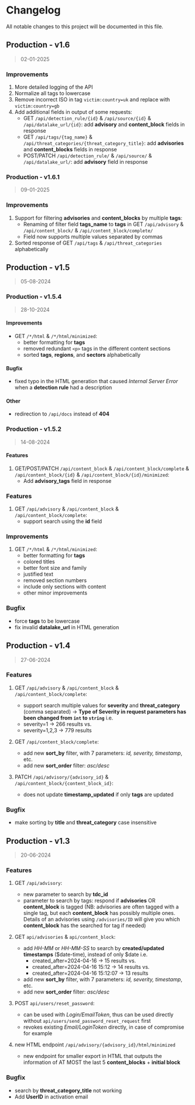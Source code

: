 # Changelog

All notable changes to this project will be documented in this file.

## Production - v1.6
> 02-01-2025

### Improvements

1. More detailed logging of the API
2. Normalize all tags to lowercase
3. Remove incorrect ISO in tag `victim:country=uk` and replace with `victim:country=gb`
4. Add additional fields in output of some requests:
    - GET `/api/detection_rule/{id}` & `/api/source/{id}` & `/api/datalake_url/{id}`: add **advisory** and **content_block** fields in response
    -  GET `/api/tags/{tag_name}` & `/api/threat_categories/{threat_category_title}`: add **advisories** and **content_blocks** fields in response
    - POST/PATCH `/api/detection_rule/` & `/api/source/` & `/api/datalake_url/`: add **advisory** field in response

### Production - v1.6.1
> 09-01-2025

### Improvements

1. Support for filtering **advisories** and **content_blocks** by multiple **tags**:
    - Renaming of filter field **tags_name** to **tags** in GET `/api/advisory` & `/api/content_block/` & `/api/content_block/complete/` 
    - Field now supports multiple values separated by commas
2. Sorted response of GET `/api/tags` & `/api/threat_categories` alphabetically

## Production - v1.5
> 05-08-2024

### Production - v1.5.4
> 28-10-2024

#### Improvements

- GET `/*/html` & `/*/html/minimized`: 
    - better formatting for **tags** 
    - removed redundant `<p>` tags in the different content sections
    - sorted **tags**, **regions**, and **sectors** alphabetically

#### Bugfix

- fixed typo in the HTML generation that caused *Internal Server Error* when a **detection rule** had a description

#### Other

- redirection to `/api/docs` instead of **404**

### Production - v1.5.2
> 14-08-2024

#### Features

1. GET/POST/PATCH `/api/content_block` & `/api/content_block/complete` & `/api/content_block/{id}` & `/api/content_block/{id}/minimized`:
    - Add **advisory_tags** field in response 

### Features

1. GET `/api/advisory` & `/api/content_block` & `/api/content_block/complete`:
    - support search using the **id** field 

### Improvements

1. GET `/*/html` & `/*/html/minimized`:
    - better formatting for **tags**
    - colored titles
    - better font size and family
    - justified text
    - removed section numbers
    - include only sections with content
    - other minor improvements

### Bugfix

- force **tags** to be lowercase
- fix invalid **datalake_url** in HTML generation


## Production - v1.4
> 27-06-2024

### Features

1. GET `/api/advisory` & `/api/content_block` & `/api/content_block/complete`:
    - support search multiple values for **severity** and **threat_category** (comma separated) -> **Type of Severity in request parameters has been changed from `int` to `string`**
    i.e.
    - severity=1 -> 266 results
    vs.
    - severity=1,2,3 -> 779 results

2. GET `/api/content_block/complete`:
    - add new **sort_by** filter, with 7 parameters: *id, severity, timestamp*, etc.
    - add new **sort_order** filter: *asc/desc*

3. PATCH `/api/advisory/{advisory_id}` & `/api/content_block/{content_block_id}`:
    - does not update **timestamp_updated** if only **tags** are updated

### Bugfix
- make sorting by **title** and **threat_category** case insensitive


## Production - v1.3
> 20-06-2024
    
### Features

1. GET `/api/advisory`:
    - new parameter to search by **tdc_id** 
    - parameter to search by tags: respond if **advisories** OR **content_block** is tagged (NB: advisories are often tagged with a single tag, but each **content_block** has possibly multiple ones. Details of an advisories using `/advisories/ID` will give you which **content_block** has the searched for tag if needed)

2. GET `api/advisories` & `api/content_block`:
    - add *HH-MM* or *HH-MM-SS* to search by **created/updated timestamps** ($date-time), instead of only $date
        i.e.
        - created_after=2024-04-16 -> 15 results
        vs. 
        - created_after=2024-04-16 15:12 -> 14 results
        vs. 
        - created_after=2024-04-16 15:12:07 -> 13 results
    - add new **sort_by** filter, with 7 parameters: *id, severity, timestamp*, etc.
    - add new **sort_order** filter: *asc/desc*

3. POST `api/users/reset_password`:
    - can be used with *Login/EmailToken*, thus can be used directly without `api/users/send_password_reset_request` first
    - revokes existing *Email/LoginToken* directly, in case of compromise for example

4. new HTML endpoint `/api/advisory/{​​​​​​​advisory_id}​​​​​​​/html/minimized`
    - new endpoint for smaller export in HTML that outputs the information of AT MOST the last 5 **content_blocks** + **initial block**


### Bugfix

- search by **threat_category_title** not working
- Add **UserID** in activation email
